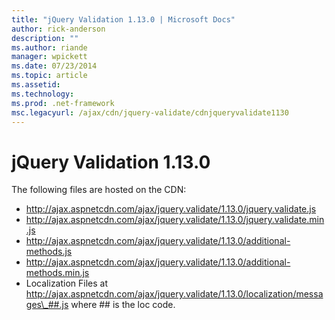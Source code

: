 ```yaml
---
title: "jQuery Validation 1.13.0 | Microsoft Docs"
author: rick-anderson
description: ""
ms.author: riande
manager: wpickett
ms.date: 07/23/2014
ms.topic: article
ms.assetid: 
ms.technology: 
ms.prod: .net-framework
msc.legacyurl: /ajax/cdn/jquery-validate/cdnjqueryvalidate1130
---
```

jQuery Validation 1.13.0
====================
The following files are hosted on the CDN:

- http://ajax.aspnetcdn.com/ajax/jquery.validate/1.13.0/jquery.validate.js
- http://ajax.aspnetcdn.com/ajax/jquery.validate/1.13.0/jquery.validate.min.js
- http://ajax.aspnetcdn.com/ajax/jquery.validate/1.13.0/additional-methods.js
- http://ajax.aspnetcdn.com/ajax/jquery.validate/1.13.0/additional-methods.min.js
- Localization Files at http://ajax.aspnetcdn.com/ajax/jquery.validate/1.13.0/localization/messages\_##.js where ## is the loc code.